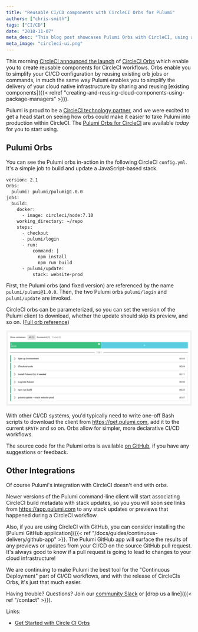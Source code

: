 ```yaml
---
title: "Reusable CI/CD components with CircleCI Orbs for Pulumi"
authors: ["chris-smith"]
tags: ["CI/CD"]
date: "2018-11-07"
meta_desc: "This blog post showcases Pulumi Orbs with CircleCI, using a simple job to build and update a JavaScript-based stack."
meta_image: "circleci-ui.png"
---
```



This morning [CircleCI announced the launch](https://circleci.com/blog/announcing-orbs-technology-partner-program/)
of [CircleCI Orbs](https://circleci.com/orbs/) which enable you to
create reusable components for CircleCI workflows. Orbs enable you to
simplify your CI/CD configuration by reusing existing orb jobs or
commands, in much the same way Pulumi enables you to simplify the
delivery of your cloud native infrastructure by sharing and reusing
[existing components]({{< relref "creating-and-reusing-cloud-components-using-package-managers" >}}).

Pulumi is proud to be a [CircleCI technology partner](https://circleci.com/partners/), and we were excited to get a
head start on seeing how orbs could make it easier to take Pulumi into
production within CircleCI. The [Pulumi Orbs for CircleCI](https://circleci.com/orbs/registry/orb/pulumi/pulumi) are
available *today* for you to start using.
<!--more-->

## Pulumi Orbs

You can see the Pulumi orbs in-action in the following CircleCI
`config.yml`. It's a simple job to build and update a JavaScript-based
stack.

    version: 2.1
    Orbs:
      pulumi: pulumi/pulumi@1.0.0
    jobs:
      build:
        docker:
          - image: circleci/node:7.10
        working_directory: ~/repo
        steps:
          - checkout
          - pulumi/login
          - run:
              command: |
                npm install
                npm run build
          - pulumi/update:
              stack: website-prod

First, the Pulumi orbs (and fixed version) are referenced by the name
`pulumi/pulumi@1.0.0`. Then, the two Pulumi orbs `pulumi/login` and
`pulumi/update` are invoked.

CircleCI orbs can be parameterized, so you can set the version of the
Pulumi client to download, whether the update should skip its preview,
and so on. ([Full orb reference](https://github.com/pulumi/circleci#orb-reference))

![circleci ui](./circleci-ui.png)

With other CI/CD systems, you'd typically need to write one-off Bash
scripts to download the client from <https://get.pulumi.com>, add it to
the current `$PATH` and so on. Orbs allow for simpler, more declarative
CI/CD workflows.

The source code for the Pulumi orbs is available [on GitHub](https://github.com/pulumi/circleci),
if you have any suggestions or feedback.

## Other Integrations

Of course Pulumi's integration with CircleCI doesn't end with orbs.

Newer versions of the Pulumi command-line client will start associating
CircleCI build metadata with stack updates, so you you will soon see
links from <https://app.pulumi.com> to any stack updates or previews
that happened during a CircleCI workflow.

Also, if you are using CircleCI with GitHub, you can consider installing
the
[Pulumi GitHub application]({{< ref "/docs/guides/continuous-delivery/github-app" >}}. The Pulumi
GitHub app will surface the results of any previews or updates from your
CI/CD on the source GitHub pull request. It's always good to know if a
pull request is going to lead to changes to your cloud infrastructure!

We are continuing to make Pulumi the best tool for the "Continuous
Deployment" part of CI/CD workflows, and with the release of CircleCIs
Orbs, it's just that much easier.

Having trouble? Questions? Join our [community Slack](https://slack.pulumi.com/)
or [drop us a line]({{< ref "/contact" >}}).

Links:

- [Get Started with Circle CI Orbs](https://circleci.com/orbs/)
